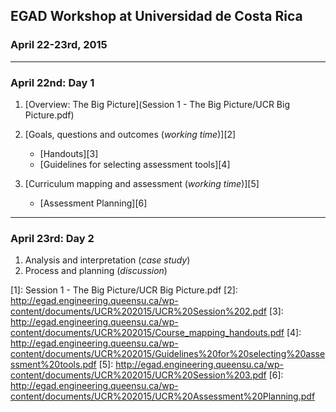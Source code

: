 ## EGAD Workshop at Universidad de Costa Rica
### April 22-23rd, 2015

* * *

### April 22nd: **Day 1**

1.  [Overview: The Big Picture](Session 1 - The Big Picture/UCR Big Picture.pdf)

2.  [Goals, questions and outcomes (*working time*)][2]

    *   [Handouts][3]
    *   [Guidelines for selecting assessment tools][4]

3.  [Curriculum mapping and assessment (*working time*)][5]

    *   [Assessment Planning][6]

* * *

### April 23rd: **Day 2**

1.  Analysis and interpretation (*case study*)
2.  Process and planning (*discussion*)

 [1]: Session 1 - The Big Picture/UCR Big Picture.pdf
 [2]: http://egad.engineering.queensu.ca/wp-content/documents/UCR%202015/UCR%20Session%202.pdf
 [3]: http://egad.engineering.queensu.ca/wp-content/documents/UCR%202015/Course_mapping_handouts.pdf
 [4]: http://egad.engineering.queensu.ca/wp-content/documents/UCR%202015/Guidelines%20for%20selecting%20assessment%20tools.pdf
 [5]: http://egad.engineering.queensu.ca/wp-content/documents/UCR%202015/UCR%20Session%203.pdf
 [6]: http://egad.engineering.queensu.ca/wp-content/documents/UCR%202015/UCR%20Assessment%20Planning.pdf
